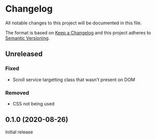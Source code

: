 # Changelog

All notable changes to this project will be documented in this file.

The format is based on [Keep a Changelog](http://keepachangelog.com/en/1.0.0/)
and this project adheres to [Semantic Versioning](http://semver.org/spec/v2.0.0.html).

## Unreleased

### Fixed

- Scroll service targetting class that wasn't present on DOM

### Removed

- CSS not being used

## 0.1.0 (2020-08-26)

Initial release
